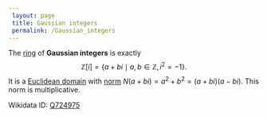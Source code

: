 ```yaml
---
 layout: page
 title: Gaussian integers
 permalink: /Gaussian_integers
---
```

The [ring](https://defsmath.github.io/DefsMath/ring) of **Gaussian integers** is exactly $$\mathbb Z[i] = \{a+bi\mid a,b\in\mathbb Z, i^2=-1\}.$$
 It is a [Euclidean domain](https://defsmath.github.io/DefsMath/Euclidean_domain) with [norm](https://defsmath.github.io/DefsMath/ring_norm) $N(a+bi) = a^2+b^2 = (a+bi)(a-bi)$. This norm is multiplicative.
 
Wikidata ID: [Q724975](https://www.wikidata.org/wiki/Q724975)